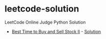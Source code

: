 leetcode-solution
=================

LeetCode Online Judge Python Solution

* [Best Time to Buy and Sell Stock II](https://oj.leetcode.com/problems/best-time-to-buy-and-sell-stock-ii/) - [Solution](./best-time-to-buy-and-sell-stock-ii.py)
